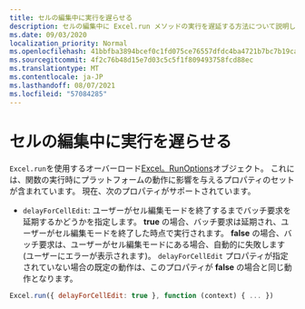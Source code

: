 ```yaml
---
title: セルの編集中に実行を遅らせる
description: セルの編集中に Excel.run メソッドの実行を遅延する方法について説明します。
ms.date: 09/03/2020
localization_priority: Normal
ms.openlocfilehash: 41bbfba3894bcef0c1fd075ce76557dfdc4ba4721b7bc7b19ca21756b86ccc4d
ms.sourcegitcommit: 4f2c76b48d15e7d03c5c5f1f809493758fcd88ec
ms.translationtype: MT
ms.contentlocale: ja-JP
ms.lasthandoff: 08/07/2021
ms.locfileid: "57084285"
---
```

# <a name="delay-execution-while-cell-is-being-edited"></a>セルの編集中に実行を遅らせる

`Excel.run`を使用するオーバーロード[Excel。RunOptions](/javascript/api/excel/excel.runoptions)オブジェクト。 これには、関数の実行時にプラットフォームの動作に影響を与えるプロパティのセットが含まれています。 現在、次のプロパティがサポートされています。

- `delayForCellEdit`: ユーザーがセル編集モードを終了するまでバッチ要求を延期するかどうかを指定します。 **true** の場合、バッチ要求は延期され、ユーザーがセル編集モードを終了した時点で実行されます。 **false** の場合、バッチ要求は、ユーザーがセル編集モードにある場合、自動的に失敗します (ユーザーにエラーが表示されます)。 `delayForCellEdit` プロパティが指定されていない場合の既定の動作は、このプロパティが **false** の場合と同じ動作となります。

```js
Excel.run({ delayForCellEdit: true }, function (context) { ... })
```
